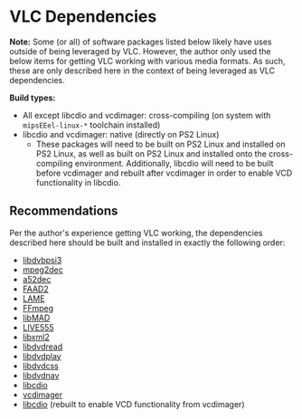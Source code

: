 # VLC Dependencies

**Note:** Some (or all) of software packages listed below likely have uses outside of being leveraged by VLC. However, the author only used the below items for getting VLC working with various media formats. As such, these are only described here in the context of being leveraged as VLC dependencies.

**Build types:**  
* All except libcdio and vcdimager: cross-compiling (on system with ```mipsEEel-linux-*``` toolchain installed)
* libcdio and vcdimager: native (directly on PS2 Linux)
  * These packages will need to be built on PS2 Linux and installed on PS2 Linux, as well as built on PS2 Linux and installed onto the cross-compiling environment. Additionally, libcdio will need to be built before vcdimager and rebuilt after vcdimager in order to enable VCD functionality in libcdio.

## Recommendations

Per the author's experience getting VLC working, the dependencies described here should be built and installed in exactly the following order:  
* [libdvbpsi3](libdvbpsi3)
* [mpeg2dec](mpeg2dec)
* [a52dec](a52dec)
* [FAAD2](FAAD2)
* [LAME](LAME)
* [FFmpeg](FFmpeg)
* [libMAD](libMAD)
* [LIVE555](LIVE555)
* [libxml2](libxml2)
* [libdvdread](libdvdread)
* [libdvdplay](libdvdplay)
* [libdvdcss](libdvdcss)
* [libdvdnav](libdvdnav)
* [libcdio](libcdio)
* [vcdimager](vcdimager)
* [libcdio](vcdimager) (rebuilt to enable VCD functionality from vcdimager)

